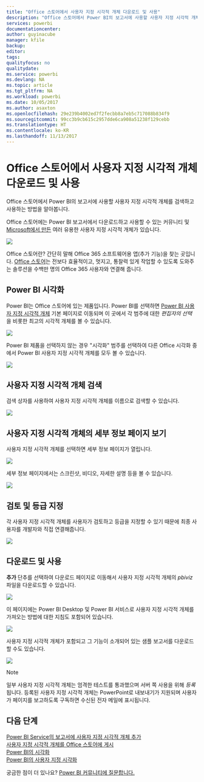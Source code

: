 ```yaml
---
title: "Office 스토어에서 사용자 지정 시각적 개체 다운로드 및 사용"
description: "Office 스토어에서 Power BI의 보고서에 사용할 사용자 지정 시각적 개체를 검색하고 사용하는 방법을 알아봅니다."
services: powerbi
documentationcenter: 
author: guyinacube
manager: kfile
backup: 
editor: 
tags: 
qualityfocus: no
qualitydate: 
ms.service: powerbi
ms.devlang: NA
ms.topic: article
ms.tgt_pltfrm: NA
ms.workload: powerbi
ms.date: 10/05/2017
ms.author: asaxton
ms.openlocfilehash: 29e239b4002ed7f2fecbb8a7eb5c717088b834f9
ms.sourcegitcommit: 99cc3b9cb615c2957dde6ca908a51238f129cebb
ms.translationtype: HT
ms.contentlocale: ko-KR
ms.lasthandoff: 11/13/2017
---
```

# <a name="download-and-use-custom-visuals-from-the-office-store"></a>Office 스토어에서 사용자 지정 시각적 개체 다운로드 및 사용
Office 스토어에서 Power BI의 보고서에 사용할 사용자 지정 시각적 개체를 검색하고 사용하는 방법을 알아봅니다.

Office 스토어에는 Power BI 보고서에서 다운로드하고 사용할 수 있는 커뮤니티 및 [Microsoft에서 만든](https://www.youtube.com/playlist?list=PL1N57mwBHtN1vIjfvuBIzZllrmKo-Vz6x) 여러 유용한 사용자 지정 시각적 개체가 있습니다.

![](media/service-custom-visuals-office-store/powerbi-custom-visual-store.png)

Office 스토어란? 간단히 말해 Office 365 소프트웨어용 앱(추가 기능)을 찾는 곳입니다. [Office 스토어](https://appsource.microsoft.com/marketplace/apps?product=power-bi-visuals)는 전보다 효율적이고, 멋지고, 통찰력 있게 작업할 수 있도록 도와주는 솔루션을 수백만 명의 Office 365 사용자와 연결해 줍니다.

## <a name="power-bi-visualizations"></a>Power BI 시각화
Power BI는 Office 스토어에 있는 제품입니다. Power BI를 선택하면 [Power BI 사용자 지정 시각적 개체](https://appsource.microsoft.com/marketplace/apps?product=power-bi-visuals) 기본 페이지로 이동되며 이 곳에서 각 범주에 대한 *편집자의 선택* 을 비롯한 최고의 시각적 개체를 볼 수 있습니다.

![](media/service-custom-visuals-office-store/powerbi-custom-visual-store.png)

Power BI 제품을 선택하지 않는 경우 "시각화" 범주를 선택하여 다른 Office 시각화 중에서 Power BI 사용자 지정 시각적 개체를 모두 볼 수 있습니다.

![](media/service-custom-visuals-office-store/powerbi-custom-visual-category.png)

## <a name="search-for-custom-visuals"></a>사용자 지정 시각적 개체 검색
검색 상자를 사용하여 사용자 지정 시각적 개체를 이름으로 검색할 수 있습니다.

![](media/service-custom-visuals-office-store/powerbi-custom-search-store.png)

## <a name="view-a-custom-visuals-details-page"></a>사용자 지정 시각적 개체의 세부 정보 페이지 보기
사용자 지정 시각적 개체를 선택하면 세부 정보 페이지가 열립니다.

![](media/service-custom-visuals-office-store/powerbi-custom-select-visual.png)

세부 정보 페이지에서는 스크린샷, 비디오, 자세한 설명 등을 볼 수 있습니다.

![](media/service-custom-visuals-office-store/powerbi-custom-visual-details.png)

## <a name="reviews-and-ratings"></a>검토 및 등급 지정
각 사용자 지정 시각적 개체를 사용자가 검토하고 등급을 지정할 수 있기 때문에 최종 사용자를 개발자와 직접 연결해줍니다.

![](media/service-custom-visuals-office-store/powerbi-custom-visual-rating.png)

## <a name="download-and-use"></a>다운로드 및 사용
**추가** 단추를 선택하여 다운로드 페이지로 이동해서 사용자 지정 시각적 개체의 *pbiviz* 파일을 다운로드할 수 있습니다.

![](media/service-custom-visuals-office-store/powerbi-custom-add-visual.png)

이 페이지에는 Power BI Desktop 및 Power BI 서비스로 사용자 지정 시각적 개체를 가져오는 방법에 대한 지침도 포함되어 있습니다.

![](media/service-custom-visuals-office-store/powerbi-custom-download.png)

사용자 지정 시각적 개체가 포함되고 그 기능이 소개되어 있는 샘플 보고서를 다운로드할 수도 있습니다.

![](media/service-custom-visuals-office-store/powerbi-custom-try-sample.png)

> [!NOTE]
> 일부 사용자 지정 시각적 개체는 엄격한 테스트를 통과했으며 서버 쪽 사용을 위해 *등록* 됩니다. 등록된 사용자 지정 시각적 개체는 PowerPoint로 내보내기가 지원되며 사용자가 페이지를 보고하도록 구독하면 수신된 전자 메일에 표시됩니다.
> 
> 

## <a name="next-steps"></a>다음 단계
[Power BI Service의 보고서에 사용자 지정 시각적 개체 추가](power-bi-report-add-custom-visual.md)  
[사용자 지정 시각적 개체를 Office 스토어에 게시](developer/office-store.md)  
[Power BI의 시각화](power-bi-report-visualizations.md)  
[Power BI의 사용자 지정 시각화](power-bi-custom-visuals.md)  

궁금한 점이 더 있나요? [Power BI 커뮤니티에 질문합니다.](http://community.powerbi.com/)

